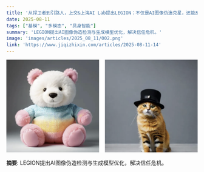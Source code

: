 ```yaml
---
title: '从捍卫者到引路人，上交&上海AI Lab提出LEGION：不仅是AI图像伪造克星，还能反哺生成模型进化？'
date: 2025-08-11
tags: ["基模", "多模态", "具身智能"]
summary: 'LEGION提出AI图像伪造检测与生成模型优化，解决信任危机。'
image: 'images/articles/2025_08_11/002.png'
link: 'https://www.jiqizhixin.com/articles/2025-08-11-14'
---
```

![从捍卫者到引路人，上交&上海AI Lab提出LEGION：不仅是AI图像伪造克星，还能反哺生成模型进化？](images/articles/2025_08_11/002.png)

**摘要**: LEGION提出AI图像伪造检测与生成模型优化，解决信任危机。
